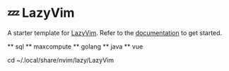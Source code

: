# 💤 LazyVim

A starter template for [LazyVim](https://github.com/LazyVim/LazyVim).
Refer to the [documentation](https://lazyvim.github.io/installation) to get started.


** sql
** maxcompute
** golang
** java
** vue

cd ~/.local/share/nvim/lazy/LazyVim
